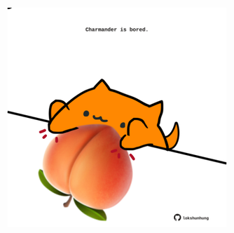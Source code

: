<!-- built at 16/09/2024, 24:01:32 UTC -->
<p align="center">
  <img width="500" height="500" src="./ReadmeImage.svg">
</p>

